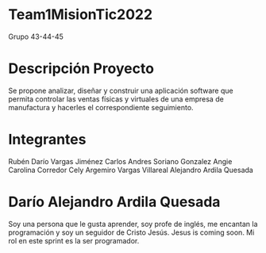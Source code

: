 # Team1MisionTic2022
Grupo 43-44-45

# Descripción Proyecto

Se propone analizar, diseñar y construir una aplicación software que permita
controlar las ventas físicas y virtuales de una empresa de manufactura y hacerles
el correspondiente seguimiento.

# Integrantes 
Rubén Darío Vargas Jiménez
Carlos Andres Soriano Gonzalez 
Angie Carolina Corredor Cely
Argemiro Vargas Villareal
Alejandro Ardila Quesada

# Darío Alejandro Ardila Quesada

Soy una persona que le gusta aprender, soy profe de inglés, me encantan la programación y soy un seguidor de Cristo Jesús. Jesus is coming soon. Mi rol en este sprint es la ser programador.    
